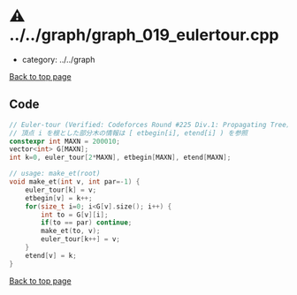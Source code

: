 <!-- mathjax config similar to math.stackexchange -->
<script type="text/javascript" async
  src="https://cdnjs.cloudflare.com/ajax/libs/mathjax/2.7.5/MathJax.js?config=TeX-MML-AM_CHTML">
</script>
<script type="text/x-mathjax-config">
  MathJax.Hub.Config({
    TeX: { equationNumbers: { autoNumber: "AMS" }},
    tex2jax: {
      inlineMath: [ ['$','$'] ],
      processEscapes: true
    },
    "HTML-CSS": { matchFontHeight: false },
    displayAlign: "left",
    displayIndent: "2em"
  });
</script>

<script type="text/javascript" src="https://cdnjs.cloudflare.com/ajax/libs/jquery/3.4.1/jquery.min.js"></script>
<script type="text/javascript" src="../../assets/js/balloons.js"></script>
<script type="text/javascript" src="../../assets/js/copy-button.js"></script>
<link rel="stylesheet" href="../../assets/css/copy-button.css" />


# :warning: ../../graph/graph_019_eulertour.cpp
* category: ../../graph


[Back to top page](../../index.html)



## Code
```cpp
// Euler-tour (Verified: Codeforces Round #225 Div.1: Propagating Tree)
// 頂点 i を根とした部分木の情報は [ etbegin[i], etend[i] ) を参照
constexpr int MAXN = 200010;
vector<int> G[MAXN];
int k=0, euler_tour[2*MAXN], etbegin[MAXN], etend[MAXN];

// usage: make_et(root)
void make_et(int v, int par=-1) {
    euler_tour[k] = v;
    etbegin[v] = k++;
    for(size_t i=0; i<G[v].size(); i++) {
        int to = G[v][i];
        if(to == par) continue;
        make_et(to, v);
        euler_tour[k++] = v;
    }
    etend[v] = k;
}
```

[Back to top page](../../index.html)

